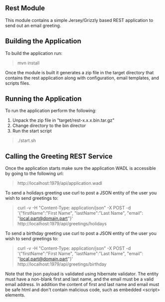 ## Rest Module
This module contains a simple Jersey/Grizzly based REST application to send out
an email greeting.


## Building the Application
To build the application run:
> mvn install

Once the module is built it generates a zip file in the target directory that
contains the rest application along with configuration, email templates,
and scripts files.

## Running the Application
To run the application perform the following:

1. Unpack the zip file in "target/rest-x.x.x.bin.tar.gz"
2. Change directory to the bin director
3. Run the start script

> ./start.sh

## Calling the Greeting REST Service
Once the application starts make sure the application WADL is accessible by
going to the following url:
> http://localhost:1979/api/application.wadl

To send a holidays greeting use curl to post a JSON entity of the user you wish
to send greetings to:
> curl -v -H "Content-Type: application/json" -X POST -d '{"firstName":"First Name", "lastName":"Last Name", "email": "local.part@domain.part"}' http://localhost:1979/api/greetings/holidays

To send a birthday greeting use curl to post a JSON entity of the user you wish
to send greetings to:
> curl -v -H "Content-Type: application/json" -X POST -d '{"firstName":"First Name", "lastName":"Last Name", "email": "local.part@domain.part"}' http://localhost:1979/api/greetings/birthday

Note that the json payload is validated using hibernate validator. The entity 
must have a non-blank first and last name, and the email must be a valid email
address. In addition the content of first and last name and email must be safe
html and don't contain malicious code, such as embedded \<script\> elements.
